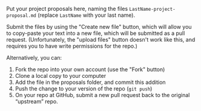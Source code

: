 Put your project proposals here, naming the files `LastName-project-proposal.md` (replace `LastName` with your last name).

Submit the files by using the "Create new file" button, which will allow you to copy-paste your text into a new file, which will be submitted as a pull request. (Unfortunately, the "upload files" button doesn't work like this, and requires you to have write permissions for the repo.)

Alternatively, you can:
1. Fork the repo into your own account (use the "Fork" button)
2. Clone a local copy to your computer
3. Add the file in the proposals folder, and commit this addition
4. Push the change to your version of the repo (`git push`)
5. On your repo at GitHub, submit a new pull request back to the original “upstream” repo.
